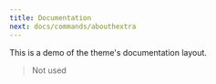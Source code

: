 ```yaml
---
title: Documentation
next: docs/commands/abouthextra
---
```


This is a demo of the theme's documentation layout.
> Not used
